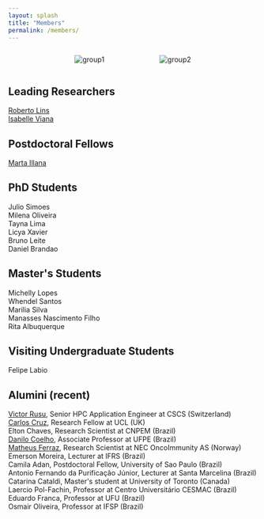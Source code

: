 ```yaml
---
layout: splash
title: "Members"
permalink: /members/
---
```


<div style="display: flex; justify-content: center; gap: 2rem; flex-wrap: wrap;">

  <figure style="text-align: center;">
    <img src="{{ '/images/group1.png' | relative_url }}" alt="group1" style="max-width: 350px; height: auto;" />
  </figure>

  <figure style="text-align: center;">
    <img src="{{ '/images/group2.png' | relative_url }}" alt="group2" style="max-width: 350px; height: auto;" />
  </figure>

</div>

## Leading Researchers

[Roberto Lins](https://rlinslab.github.io/resume/)  
[Isabelle Viana](https://orcid.org/0000-0003-4648-6635)  

## Postdoctoral Fellows

[Marta Illana](https://orcid.org/0000-0003-3659-478X)  

## PhD Students

Julio Simoes  
Milena Oliveira  
Tayna Lima  
Licya Xavier  
Bruno Leite  
Daniel Brandao

## Master's Students

Michelly Lopes  
Whendel Santos  
Marilia Silva  
Manasses Nascimento Filho  
Rita Albuquerque

## Visiting Undergraduate Students

Felipe Labio

## Alumini (recent)

[Victor Rusu](https://www.cscs.ch/publications/stories/2020/meet-the-staff-victor-holanda-rusu), Senior HPC Application Engineer at CSCS (Switzerland)  
[Carlos Cruz](https://profiles.ucl.ac.uk/97203-carlos-henrique-bezerra-da-cruz/about), Research Fellow at UCL (UK)  
Elton Chaves, Research Scientist at CNPEM (Brazil)  
[Danilo Coelho](https://sigaa.ufpe.br/sigaa/public/docente/portal.jsf?siape=3382657), Associate Professor at UFPE (Brazil)  
[Matheus Ferraz](https://matheusferraz.owlstown.net/), Research Scientist at NEC OncoImmunity AS (Norway)  
Emerson Moreira, Lecturer at IFRS (Brazil)  
Camila Adan, Postdoctoral Fellow, University of Sao Paulo (Brazil)  
Antonio Fernando da Purificação Júnior, Lecturer at Santa Marcelina (Brazil)  
Catarina Cataldi, Master's student at University of Toronto (Canada)  
Laercio Pol-Fachin, Professor at Centro Universitário CESMAC (Brazil)  
Eduardo Franca, Professor at UFU (Brazil)  
Osmair Oliveira, Professor at IFSP (Brazil)  

  
